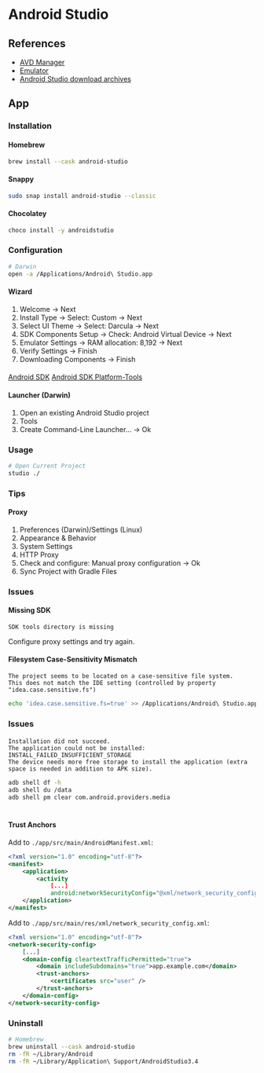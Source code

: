 # Android Studio

## References

- [AVD Manager](https://developer.android.com/studio/run/managing-avds)
- [Emulator](https://developer.android.com/studio/run/emulator)
- [Android Studio download archives](https://developer.android.com/studio/archive)

## App

### Installation

#### Homebrew

```sh
brew install --cask android-studio
```

#### Snappy

```sh
sudo snap install android-studio --classic
```

<!-- #### APT

```sh
wget -O - https://dl.google.com/dl/android/studio/ide-zips/3.5.2.0/android-studio-ide-191.5977832-linux.tar.gz | \
  tar -xz
``` -->

#### Chocolatey

```sh
choco install -y androidstudio
```

### Configuration

```sh
# Darwin
open -a /Applications/Android\ Studio.app
```

#### Wizard

1. Welcome -> Next
2. Install Type -> Select: Custom -> Next
3. Select UI Theme -> Select: Darcula -> Next
4. SDK Components Setup -> Check: Android Virtual Device -> Next
5. Emulator Settings -> RAM allocation: 8,192 -> Next
6. Verify Settings -> Finish
7. Downloading Components -> Finish

####

[Android SDK](/android-sdk.md)
[Android SDK Platform-Tools](/android-platform-tools.md)

#### Launcher (Darwin)

1. Open an existing Android Studio project
2. Tools
3. Create Command-Line Launcher... -> Ok

### Usage

```sh
# Open Current Project
studio ./
```

### Tips

#### Proxy

1. Preferences (Darwin)/Settings (Linux)
2. Appearance & Behavior
3. System Settings
4. HTTP Proxy
5. Check and configure: Manual proxy configuration -> Ok
6. Sync Project with Gradle Files

### Issues

#### Missing SDK

```log
SDK tools directory is missing
```

Configure proxy settings and try again.

#### Filesystem Case-Sensitivity Mismatch

```log
The project seems to be located on a case-sensitive file system.
This does not match the IDE setting (controlled by property "idea.case.sensitive.fs")
```

```sh
echo 'idea.case.sensitive.fs=true' >> /Applications/Android\ Studio.app/Contents/bin/idea.properties
```

### Issues

####

```log
Installation did not succeed.
The application could not be installed: INSTALL_FAILED_INSUFFICIENT_STORAGE
The device needs more free storage to install the application (extra space is needed in addition to APK size).
```

```sh
adb shell df -h
adb shell du /data
adb shell pm clear com.android.providers.media
```

####

```sh

```

#### Trust Anchors

Add to `./app/src/main/AndroidManifest.xml`:

```xml
<?xml version="1.0" encoding="utf-8"?>
<manifest>
    <application>
        <activity
            [...]
            android:networkSecurityConfig="@xml/network_security_config"></activity>
    </application>
</manifest>
```

Add to `./app/src/main/res/xml/network_security_config.xml`:

```xml
<?xml version="1.0" encoding="utf-8"?>
<network-security-config>
    [...]
    <domain-config cleartextTrafficPermitted="true">
        <domain includeSubdomains="true">app.example.com</domain>
        <trust-anchors>
            <certificates src="user" />
        </trust-anchors>
    </domain-config>
</network-security-config>
```

### Uninstall

```sh
# Homebrew
brew uninstall --cask android-studio
rm -fR ~/Library/Android
rm -fR ~/Library/Application\ Support/AndroidStudio3.4
```
